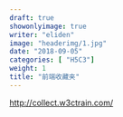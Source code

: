 ```yaml
---
draft: true
showonlyimage: true
writer: "eliden"
image: "headerimg/1.jpg"
date: "2018-09-05"
categories: [ "H5C3"]
weight: 1
title: "前端收藏夹"
---
```


<!--more-->

http://collect.w3ctrain.com/
